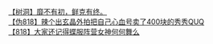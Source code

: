 [【树洞】靡不有初，鲜克有终。](http://tieba.baidu.com/p/3213620294?see_lz=1&pn=)   
[【伪818】辣个出玄晶外拍把自己心血号卖了400块的秀秀QUQ](http://tieba.baidu.com/p/3213998512?see_lz=1&pn=)   
[【818】大家还记得蝶服阵营女神何何舞么](http://tieba.baidu.com/p/3213805155?see_lz=1&pn=)   
